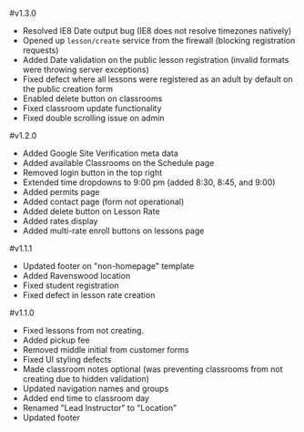 #v1.3.0
- Resolved IE8 Date output bug (IE8 does not resolve timezones natively)
- Opened up `lesson/create` service from the firewall (blocking registration requests)
- Added Date validation on the public lesson registration (invalid formats were throwing server exceptions)
- Fixed defect where all lessons were registered as an adult by default on the public creation form
- Enabled delete button on classrooms
- Fixed classroom update functionality
- Fixed double scrolling issue on admin

#v1.2.0
- Added Google Site Verification meta data
- Added available Classrooms on the Schedule page
- Removed login button in the top right
- Extended time dropdowns to 9:00 pm (added 8:30, 8:45, and 9:00)
- Added permits page
- Added contact page (form not operational)
- Added delete button on Lesson Rate
- Added rates display
- Added multi-rate enroll buttons on lessons page

#v1.1.1
- Updated footer on "non-homepage" template
- Added Ravenswood location
- Fixed student registration
- Fixed defect in lesson rate creation

#v1.1.0
- Fixed lessons from not creating.
- Added pickup fee
- Removed middle initial from customer forms
- Fixed UI styling defects
- Made classroom notes optional (was preventing classrooms from not creating due to hidden validation)
- Updated navigation names and groups
- Added end time to classroom day
- Renamed "Lead Instructor" to "Location"
- Updated footer